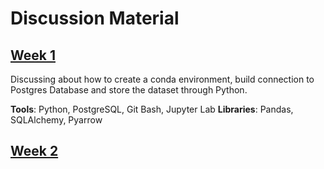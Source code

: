 # Discussion Material

## [Week 1]()
Discussing about how to create a conda environment, build connection to Postgres Database and store the dataset through Python.

**Tools**: Python, PostgreSQL, Git Bash, Jupyter Lab
**Libraries**: Pandas, SQLAlchemy, Pyarrow

## [Week 2]()
